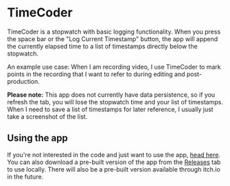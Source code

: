 # TimeCoder

TimeCoder is a stopwatch with basic logging functionality. When you press the space bar or the "Log Current Timestamp" button, the app will append the currently elapsed time to a list of timestamps directly below the stopwatch. 

An example use case: When I am recording video, I use TimeCoder to mark points in the recording that I want to refer to during editing and post-production.

**Please note:** This app does not currently have data persistence, so if you refresh the tab, you will lose the stopwatch time and your list of timestamps. When I need to save a list of timestamps for later reference, I usually just take a screenshot of the list.

## Using the app

If you're not interested in the code and just want to use the app, [head here](https://remmah.github.io/TimeCoder/). You can also download a pre-built version of the app from the [Releases](https://github.com/remmah/TimeCoder/releases) tab to use locally. There will also be a pre-built version available through itch.io in the future.
